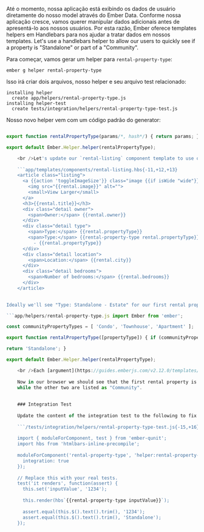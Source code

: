 Até o momento, nossa aplicação está exibindo os dados de usuário diretamente do nosso model através do Ember Data. Conforme nossa aplicação cresce, vamos querer manipular dados adicionais antes de apresentá-lo aos nossos usuários. Por esta razão, Ember oferece templates helpers em Handlebars para nos ajudar a tratar dados em nossos templates. Let's use a handlebars helper to allow our users to quickly see if a property is "Standalone" or part of a "Community".

Para começar, vamos gerar um helper para `rental-property-type`:

```shell
ember g helper rental-property-type
```

Isso irá criar dois arquivos, nosso helper e seu arquivo test relacionado:

```shell
installing helper
  create app/helpers/rental-property-type.js
installing helper-test
  create tests/integration/helpers/rental-property-type-test.js
```

Nosso novo helper vem com um código padrão do generator:

```app/helpers/rental-property-type.js import Ember from 'ember';

export function rentalPropertyType(params/*, hash*/) { return params; }

export default Ember.Helper.helper(rentalPropertyType);

    <br />Let's update our `rental-listing` component template to use our new helper and pass in `rental.propertyType`:
    
    ```app/templates/components/rental-listing.hbs{-11,+12,+13}
    <article class="listing">
      <a {{action 'toggleImageSize'}} class="image {{if isWide "wide"}}">
        <img src="{{rental.image}}" alt="">
        <small>View Larger</small>
      </a>
      <h3>{{rental.title}}</h3>
      <div class="detail owner">
        <span>Owner:</span> {{rental.owner}}
      </div>
      <div class="detail type">
        <span>Type:</span> {{rental.propertyType}}
        <span>Type:</span> {{rental-property-type rental.propertyType}}
          - {{rental.propertyType}}
      </div>
      <div class="detail location">
        <span>Location:</span> {{rental.city}}
      </div>
      <div class="detail bedrooms">
        <span>Number of bedrooms:</span> {{rental.bedrooms}}
      </div>
    </article>
    

Ideally we'll see "Type: Standalone - Estate" for our first rental property. Instead, our default template helper is returning back our `rental.propertyType` values. Let's update our helper to look if a property exists in an array of `communityPropertyTypes`, if so, we'll return either `'Community'` or `'Standalone'`:

```app/helpers/rental-property-type.js import Ember from 'ember';

const communityPropertyTypes = [ 'Condo', 'Townhouse', 'Apartment' ];

export function rentalPropertyType([propertyType]) { if (communityPropertyTypes.includes(propertyType)) { return 'Community'; }

return 'Standalone'; }

export default Ember.Helper.helper(rentalPropertyType);

    <br />Each [argument](https://guides.emberjs.com/v2.12.0/templates/writing-helpers/#toc_helper-arguments) in the helper will be added to an array and passed to our helper. For example, `{{my-helper "foo" "bar"}}` would result in `myHelper(["foo", "bar"])`. Using array [ES2015 destructuring](https://developer.mozilla.org/en-US/docs/Web/JavaScript/Reference/Operators/Destructuring_assignment) assignment, we can name expected parameters within the array. In the example above, the first argument in the template will be assigned to `propertyType`. This provides a flexible, expressive interface for your helpers, including optional arguments and default values.
    
    Now in our browser we should see that the first rental property is listed as "Standalone",
    while the other two are listed as "Community".
    
    
    ### Integration Test
    
    Update the content of the integration test to the following to fix it:
    
    ```/tests/integration/helpers/rental-property-type-test.js{-15,+16}
    
    import { moduleForComponent, test } from 'ember-qunit';
    import hbs from 'htmlbars-inline-precompile';
    
    moduleForComponent('rental-property-type', 'helper:rental-property-type', {
      integration: true
    });
    
    // Replace this with your real tests.
    test('it renders', function(assert) {
      this.set('inputValue', '1234');
    
      this.render(hbs`{{rental-property-type inputValue}}`);
    
      assert.equal(this.$().text().trim(), '1234');
      assert.equal(this.$().text().trim(), 'Standalone');
    });